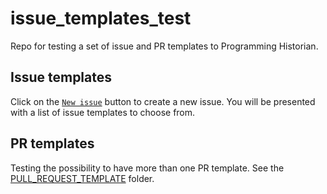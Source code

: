 # issue_templates_test

Repo for testing a set of issue and PR templates to Programming Historian.

## Issue templates

Click on the [`New issue`](https://github.com/ericbrasiln/issue_templates_test/issues/new/choose) button to create a new issue. You will be presented with a list of issue templates to choose from.

## PR templates

Testing the possibility to have more than one PR template. See the [PULL_REQUEST_TEMPLATE](https://github.com/ericbrasiln/issue_templates_test/tree/main/.github/PULL_REQUEST_TEMPLATE) folder.
